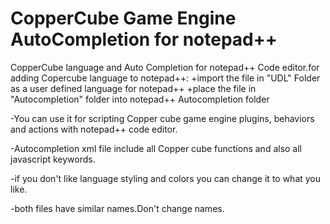 # CopperCube Game Engine AutoCompletion for notepad++



CopperCube language and Auto Completion for notepad++ Code editor.for adding Copercube language to notepad++:
  +import the file in "UDL" Folder as a user defined language for notepad++
  +place the file in "Autocompletion" folder into notepad++ Autocompletion folder



-You can use it for scripting Copper cube game engine plugins, behaviors and actions with notepad++ code editor.

-Autocompletion xml file include all Copper cube functions and also all javascript keywords.

-if you don't like language styling and colors you can change it to what you like.

-both files have similar names.Don't change names.


